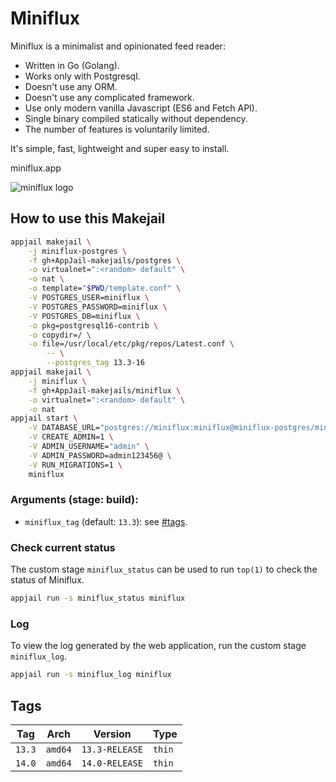 # Miniflux

Miniflux is a minimalist and opinionated feed reader:

* Written in Go (Golang).
* Works only with Postgresql.
* Doesn't use any ORM.
* Doesn't use any complicated framework.
* Use only modern vanilla Javascript (ES6 and Fetch API).
* Single binary compiled statically without dependency.
* The number of features is voluntarily limited.

It's simple, fast, lightweight and super easy to install.

miniflux.app

![miniflux logo](https://miniflux.app/images/overview.png)

## How to use this Makejail

```sh
appjail makejail \
    -j miniflux-postgres \
    -f gh+AppJail-makejails/postgres \
    -o virtualnet=":<random> default" \
    -o nat \
    -o template="$PWD/template.conf" \
    -V POSTGRES_USER=miniflux \
    -V POSTGRES_PASSWORD=miniflux \
    -V POSTGRES_DB=miniflux \
    -o pkg=postgresql16-contrib \
    -o copydir=/ \
    -o file=/usr/local/etc/pkg/repos/Latest.conf \
        -- \
        --postgres_tag 13.3-16
appjail makejail \
    -j miniflux \
    -f gh+AppJail-makejails/miniflux \
    -o virtualnet=":<random> default" \
    -o nat
appjail start \
    -V DATABASE_URL="postgres://miniflux:miniflux@miniflux-postgres/miniflux?sslmode=disable" \
    -V CREATE_ADMIN=1 \
    -V ADMIN_USERNAME="admin" \
    -V ADMIN_PASSWORD=admin123456@ \
    -V RUN_MIGRATIONS=1 \
    miniflux
```

### Arguments (stage: build):

* `miniflux_tag` (default: `13.3`): see [#tags](#tags).

### Check current status

The custom stage `miniflux_status` can be used to run `top(1)` to check the status of Miniflux.

```sh
appjail run -s miniflux_status miniflux
```

### Log

To view the log generated by the web application, run the custom stage `miniflux_log`.

```sh
appjail run -s miniflux_log miniflux
```

## Tags

| Tag    | Arch    | Version        | Type   |
| ------ | ------- | -------------- | ------ |
| `13.3` | `amd64` | `13.3-RELEASE` | `thin` |
| `14.0` | `amd64` | `14.0-RELEASE` | `thin` |
